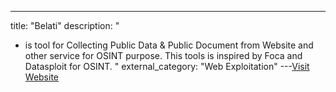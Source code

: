 ---
title: "Belati"
description: "
 -  is tool for Collecting Public Data & Public Document from Website and other service for OSINT purpose. This tools is inspired by Foca and Datasploit for OSINT.
"
external_category: "Web Exploitation"
---[Visit Website](https://github.com/aancw/Belati)

